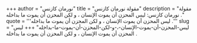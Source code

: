 +++
author = "نورمان كازنس"
title = "مقولة نورمان كازنس"
description = "مقولة نورمان كازنس: ليس المحزن أن يموت الإنسان ، و لكن المحزن أن يموت ما بداخله ."
quote = '''ليس المحزن أن يموت الإنسان ، و لكن المحزن أن يموت ما بداخله .'''
slug = "ليس-المحزن-أن-يموت-الإنسان-،-و-لكن-المحزن-أن-يموت-ما-بداخله"
+++
ليس المحزن أن يموت الإنسان ، و لكن المحزن أن يموت ما بداخله .
